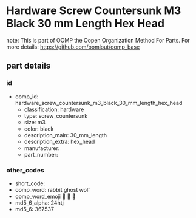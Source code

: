 # Hardware Screw Countersunk M3 Black 30 mm Length Hex Head  

note: This is part of OOMP the Oopen Organization Method For Parts. For more details: https://github.com/oomlout/oomp_base

##  part details





### id
* oomp_id: hardware_screw_countersunk_m3_black_30_mm_length_hex_head
  * classification: hardware
  * type: screw_countersunk
  * size: m3
  * color: black
  * description_main: 30_mm_length
  * description_extra: hex_head
  * manufacturer: 
  * part_number: 

### other_codes
* short_code: 
* oomp_word: rabbit ghost wolf
* oomp_word_emoji :rabbit: :ghost: :wolf:
* md5_6_alpha: 24htj
* md5_6: 367537